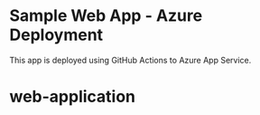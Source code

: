 # Sample Web App - Azure Deployment
This app is deployed using GitHub Actions to Azure App Service.
# web-application
